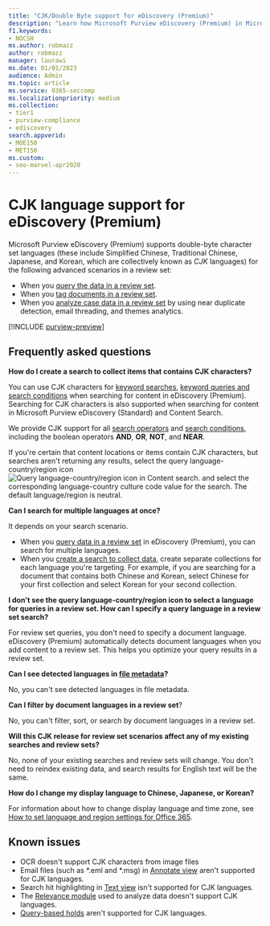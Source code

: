 ```yaml
---
title: "CJK/Double Byte support for eDiscovery (Premium)"
description: "Learn how Microsoft Purview eDiscovery (Premium) in Microsoft 365 supports Chinese, Japanese, and Korean (CJK) languages, which use a double-byte character set."
f1.keywords:
- NOCSH
ms.author: robmazz
author: robmazz
manager: laurawi
ms.date: 01/01/2023
audience: Admin
ms.topic: article
ms.service: O365-seccomp
ms.localizationpriority: medium
ms.collection:
- tier1
- purview-compliance
- ediscovery
search.appverid: 
- MOE150
- MET150
ms.custom:
- seo-marvel-apr2020
---
```


# CJK language support for eDiscovery (Premium)

Microsoft Purview eDiscovery (Premium) supports double-byte character set languages (these include Simplified Chinese, Traditional Chinese, Japanese, and Korean, which are collectively known as *CJK* languages) for the following advanced scenarios in a review set:

- When you [query the data in a review set](ediscovery-review-set-search.md).
- When you [tag documents in a review set](ediscovery-tagging-documents.md).
- When you [analyze case data in a review set](ediscovery-analyzing-data-in-review-set.md) by using near duplicate detection, email threading, and themes analytics.

[!INCLUDE [purview-preview](../includes/purview-preview.md)]

## Frequently asked questions

**How do I create a search to collect items that contains CJK characters?**

You can use CJK characters for [keyword searches](ediscovery-building-search-queries.md#keyword-searches), [keyword queries and search conditions](ediscovery-keyword-queries-and-search-conditions.md) when searching for content in eDiscovery (Premium). Searching for CJK characters is also supported when searching for content in Microsoft Purview eDiscovery (Standard) and Content Search.

We provide CJK support for all [search operators](ediscovery-keyword-queries-and-search-conditions.md#search-operators) and [search conditions](ediscovery-keyword-queries-and-search-conditions.md#search-conditions), including the boolean operators **AND**, **OR**, **NOT**, and **NEAR**.

If you're certain that content locations or items contain CJK characters, but searches aren't returning any results, select the query language-country/region icon ![Query language-country/region icon in Content search.](../media/8d4b60c8-e1f1-40f9-88ae-ee2a7eca0886.png) and select the corresponding language-country culture code value for the search. The default language/region is neutral.

**Can I search for multiple languages at once?**

It depends on your search scenario.

- When you [query data in a review set](ediscovery-review-set-search.md) in eDiscovery (Premium), you can search for multiple languages.
- When you [create a search to collect data](ediscovery-create-draft-collection.md), create separate collections for each language you're targeting. For example, if you are searching for a document that contains both Chinese and Korean, select Chinese for your first collection and select Korean for your second collection.

**I don't see the query language-country/region icon to select a language for queries in a review set. How can I specify a query language in a review set search?**

For review set queries, you don't need to specify a document language. eDiscovery (Premium) automatically detects document languages when you add content to a review set. This helps you optimize your query results in a review set.

**Can I see detected languages in [file metadata](ediscovery-view-documents-in-review-set.md#file-metadata)?**

No, you can't see detected languages in file metadata.

**Can I filter by document languages in a review set**?

No, you can't filter, sort, or search by document languages in a review set.

**Will this CJK release for review set scenarios affect any of my existing searches and review sets?**

No, none of your existing searches and review sets will change. You don't need to reindex existing data, and search results for English text will be the same.

**How do I change my display language to Chinese, Japanese, or Korean?**

For information about how to change display language and time zone, see [How to set language and region settings for Office 365](/office365/troubleshoot/access-management/set-language-and-region).

## Known issues

- OCR doesn't support CJK characters from image files
- Email files (such as *.eml and *.msg) in [Annotate view](ediscovery-view-documents-in-review-set.md#annotate-view) aren't supported for CJK languages.
- Search hit highlighting in [Text view](ediscovery-view-documents-in-review-set.md#text-view) isn't supported for CJK languages.
- The [Relevance module](using-relevance.md) used to analyze data doesn't support CJK languages.
- [Query-based holds](ediscovery-managing-holds.md#manage-non-custodial-holds) aren't supported for CJK languages.
